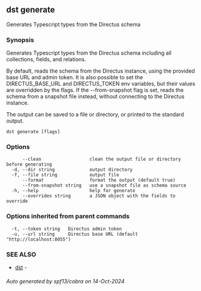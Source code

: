 ## dst generate

Generates Typescript types from the Directus schema

### Synopsis


Generates Typescript types from the Directus schema including all collections,
fields, and relations.

By default, reads the schema from the Directus instance, using the provided
base URL and admin token. It is also possible to set the DIRECTUS_BASE_URL and
DIRECTUS_TOKEN env variables, but their values are overridden by the flags.
If the --from-snapshot flag is set, reads the schema from a snapshot file
instead, without connecting to the Directus instance.

The output can be saved to a file or directory, or printed to the standard
output.

```
dst generate [flags]
```

### Options

```
      --clean                  clean the output file or directory before generating
  -d, --dir string             output directory
  -f, --file string            output file
      --format                 format the output (default true)
      --from-snapshot string   use a snapshot file as schema source
  -h, --help                   help for generate
      --overrides string       a JSON object with the fields to override
```

### Options inherited from parent commands

```
  -t, --token string   Directus admin token
  -u, --url string     Directus base URL (default "http://localhost:8055")
```

### SEE ALSO

* [dst](dst.md)	 - 

###### Auto generated by spf13/cobra on 14-Oct-2024
